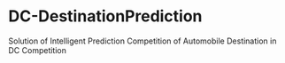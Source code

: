 # DC-DestinationPrediction
Solution of Intelligent Prediction Competition of Automobile Destination in DC Competition
